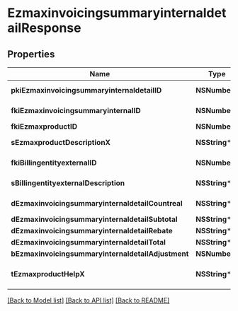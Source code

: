 # EzmaxinvoicingsummaryinternaldetailResponse

## Properties
Name | Type | Description | Notes
------------ | ------------- | ------------- | -------------
**pkiEzmaxinvoicingsummaryinternaldetailID** | **NSNumber*** | The unique ID of the Ezmaxinvoicingsummaryinternaldetail | [optional] 
**fkiEzmaxinvoicingsummaryinternalID** | **NSNumber*** | The unique ID of the Ezmaxinvoicingsummaryinternal | [optional] 
**fkiEzmaxproductID** | **NSNumber*** | The unique ID of the Ezmaxproduct | 
**sEzmaxproductDescriptionX** | **NSString*** | The description of the Ezmaxproduct in the language of the requester | 
**fkiBillingentityexternalID** | **NSNumber*** | The unique ID of the Billingentityexternal | 
**sBillingentityexternalDescription** | **NSString*** | The description of the Billingentityexternal | 
**dEzmaxinvoicingsummaryinternaldetailCountreal** | **NSString*** | The count item invoiced for the product | 
**dEzmaxinvoicingsummaryinternaldetailSubtotal** | **NSString*** | The subtotal invoiced for the product | 
**dEzmaxinvoicingsummaryinternaldetailRebate** | **NSString*** | The rebate for the product | 
**dEzmaxinvoicingsummaryinternaldetailTotal** | **NSString*** | The total invoiced for the product | 
**bEzmaxinvoicingsummaryinternaldetailAdjustment** | **NSNumber*** | Whether if it&#39;s an adjustment | 
**tEzmaxproductHelpX** | **NSString*** | The help message of the Ezmaxproduct in the language of the requester | 

[[Back to Model list]](../README.md#documentation-for-models) [[Back to API list]](../README.md#documentation-for-api-endpoints) [[Back to README]](../README.md)


